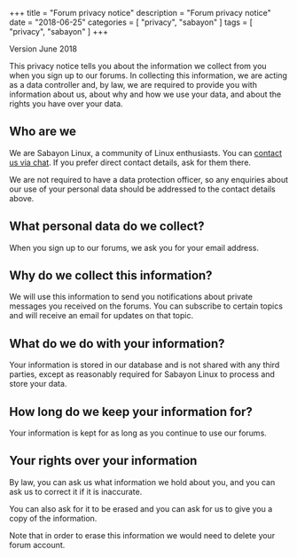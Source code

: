 +++
title = "Forum privacy notice"
description = "Forum privacy notice"
date = "2018-06-25"
categories = [ "privacy", "sabayon" ]
tags = [
"privacy",
"sabayon"
]
+++

Version June 2018

This privacy notice tells you about the information we collect from you
when you sign up to our forums.
In collecting this information, we are acting as a data controller and, by law,
we are required to provide you with information about us, about why and
how we use your data, and about the rights you have over your data.

## Who are we

We are Sabayon Linux, a community of Linux enthusiasts.
You can [contact us via chat](/community/chat/).
If you prefer direct contact details, ask for them there.

We are not required to have a data protection officer,
so any enquiries about our use of your personal data should be addressed to
the contact details above.

## What personal data do we collect?

When you sign up to our forums, we ask you for your email address.

## Why do we collect this information?

We will use this information to send you notifications about private messages
you received on the forums. You can subscribe to certain topics and will
receive an email for updates on that topic.

## What do we do with your information?

Your information is stored in our database and
is not shared with any third parties,
except as reasonably required for Sabayon Linux to process and store your data.

## How long do we keep your information for?

Your information is kept for as long as you continue to use our forums.

## Your rights over your information

By law, you can ask us what information we hold about you,
and you can ask us to correct it if it is inaccurate.

You can also ask for it to be erased and
you can ask for us to give you a copy of the information.

Note that in order to erase this information we would need to delete your
forum account.
